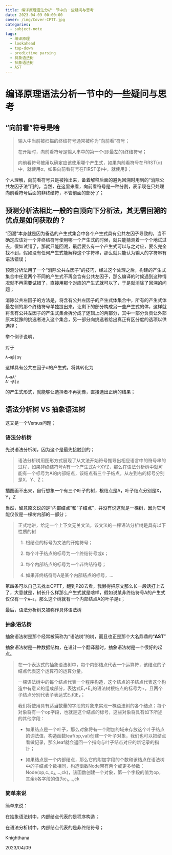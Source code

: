 ```yaml
---
title: 编译原理语法分析一节中的一些疑问与思考
date: 2023-04-09 00:00:00
cover: /img/Cover-CPTT.jpg
categories:
  - subject-note
tags:
  - 编译原理
  - lookahead
  - top-down
  - predictive parsing
  - 具象语法树
  - 抽象语法树
  - AST
---
```


# 编译原理语法分析一节中的一些疑问与思考

## “向前看”符号是啥

> 输入中当前被扫描的终结符号通常被称为“向前看”符号；
>
> 在开始时，向前看符号是输入串中的第一个(即最左的)终结符号；
>
> 向前看符号被用以确定应该使用哪个产生式，如果向前看符号在FIRST(α)中，就使用α，如果向前看符号在FIRST(β)中，就使用β；

个人理解，向前看符号只是被拎出来，备着解释后面的避免回溯时用到的“消除公共左因子法”用的，当然，在这里来看，向前看符号是一种分割，表示现在只处理向前看符号后面的非终结符，不管前面的部分了；

## 预测分析法相比一般的自顶向下分析法，其无需回溯的优点是如何获取的？

“回溯”本身就是因为备选的产生式集合中各个产生式具有公共左因子导致的，当不确定应该对一个非终结符号使用哪一个产生式的时候，就只能猜测着一个个地试过去，假如试错了，那就只能回溯，最后要么有一个产生式可以与之对应，要么完全找不到，假如没有任何产生式能解释这个字符串，那么就只能认为输入的字符串有语法错误；

预测分析法用了一个“消除公共左因子”的技巧，经过这个处理之后，构建的产生式集合中任意两个不同的产生式不再会含有公共左因子，那么编译的时候遇到这种情况就不再需要试错了，直接用那个对应的产生式就可以了，于是就消除了回溯的问题；

消除公共左因子的方法是，将含有公共左因子的产生式体集合中，所有的产生式体最左侧的那个终结符号单独提出来，让剩下的部分构成另一些产生式的体，这样就将含有公共左因子的产生式集合拆分成了逻辑上的两部分，其中一部分负责让外部原本犹豫的挑选者进入这个集合，另一部分向挑选者给出真正有区分度的选项以供选择；

举个例子说明，

对于
```
A→αβ|αγ
```
这样具有公共左因子α的产生式，将其转化为
```
A→αA'
A'→β|γ
```
的产生式形式，就能够让选择者不再犹豫，直接选出正确的结果；

## 语法分析树 VS 抽象语法树

这又是一个Versus问题；

### 语法分析树

先说语法分析树，因为这个是最先接触到的；

> 语法分析树用图形方式展现了从文法开始符号推导出相应语言中的符号串的过程，如果非终结符号A有一个产生式A→XYZ，那么在语法分析树中就可能有一个标号为A的内部结点，该结点有三个子结点，从左到右的标号分别是X、Y、Z；

插图画不出来，自行想象一个有三个叶子的树，根结点是A，叶子结点分别是X，Y，Z

当然，留意原文说的是“内部结点”和“子结点”，并没有说这就是一棵树，因为它可能仅仅是一棵树内部的一部分；

> 正式地讲，给定一个上下文无关文法，该文法的一棵语法分析树是具有以下性质的树
>
> 1. 根结点的标号为文法的开始符号；
>
> 2. 每个叶子结点的标号为一个终结符号或ε；
>
> 3. 每个内部结点的标号为一个非终结符号；
>
> 4. 如果非终结符号A是某个内部结点的标号，...

第四条可以自己去找本CPTT，翻到P28去看，我懒得把原文那么长一段话打上去了，大意就是，树长什么样那么产生式就是啥样，假如说某非终结符号A的产生式仅仅有一个`A→ε`，那么这个树就有一个内部结点A的叶子是ε；

最后，语法分析树又被称作具体语法树

### 抽象语法树

抽象语法树是那个经常被简称为“语法树”的树，而且也正是那个大名鼎鼎的“**AST**”

抽象语法树是一种数据结构，在设计一个翻译器时，抽象语法树是一个很好的起点。

> 在一个表达式的抽象语法树中，每个内部结点代表一个运算符，该结点的子结点代表这个运算符的运算分量。
>
> 一棵语法树中的每个结点代表一个程序构造，这个结点的子结点代表这个构造中有意义的组成部分，表达式E₁+E₂的语法树根结点的标号为+，且两个子结点分别代表子表达式E₁和E₂；
>
> 我们将使用具有适当数量的字段的对象来实现一棵语法树的各个结点；每个对象将有一个op字段，也就是这个结点的标号，这些对象将具有如下所述的其他字段：
>
> - 如果结点是一个叶子，那么对象将有一个附加的域来存放这个叶子结点的词法值，构造函数leaf(op,val)创建一个叶子对象，我们也可以把结点看做记录，那么leaf就会返回一个指向与叶子结点对应的新记录的指针；
>
> - 如果结点是一个内部结点，那么它的附加字段的个数和该结点在语法树中的子结点个数相同，构造函数Node带有两个或更多参数：Node(op,c₁,c₂,...,ck)，该函数创建一个对象，第一个字段的值为op，其余k各字段的值为c₁,...,ck

### 简单来说

简单来说：

在抽象语法树中，内部结点代表的是程序构造；

在语法分析树中，内部结点代表的是非终结符号；

Knighthana

2023/04/09

